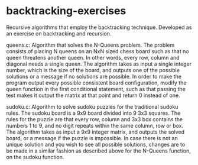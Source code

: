 # backtracking-exercises
Recursive algorithms that employ the backtracking technique. Developed as an exercise on backtracking and recursion.

queens.c: Algorithm that solves the N-Queens problem. The problem consists of placing N queens on an NxN sized chess board such as that no queen threatens another queen. In other words, every row, column and diagonal needs a single queen. The algorithm takes as input a single integer number, which is the size of the board, and outputs one of the possible solutions or a message if no solutions are possible. In order to make the program output every possible consistent board configuration, modify the queen function in the first conditional statement, such as that passing the test makes it output the matrix at that point and return 0 instead of one.

sudoku.c: Algorithm to solve sudoku puzzles for the traditional sudoku rules. The sudoku board is a 9x9 board divided into 9 3x3 squares. The rules for the puzzle are that every row, column and 3x3 box contains the numbers 1 to 9, and no digit repeats within the same column, row or box. The algorithm takes as input a 9x9 integer matrix, and outputs the solved board, or a message if the puzzle is impossible. In case there is not an unique solution and you wish to see all possible solutions, changes are to be made in a similar fashion as described above for the N-Queens function, on the sudoku function.
